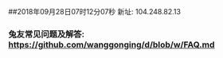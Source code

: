##2018年09月28日07时12分07秒 新址: 104.248.82.13
### 兔友常见问题及解答: https://github.com/wanggonging/d/blob/w/FAQ.md
